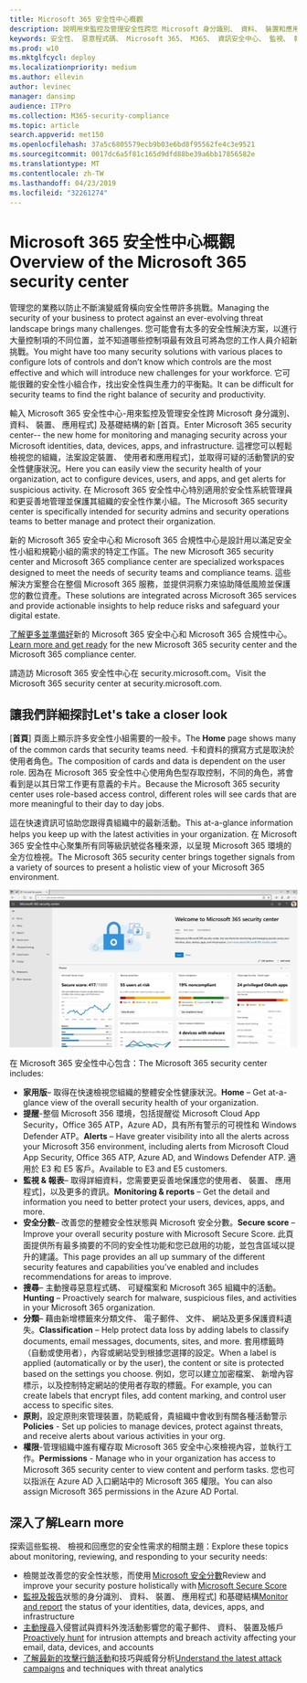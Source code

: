 ```yaml
---
title: Microsoft 365 安全性中心概觀
description: 說明用來監控及管理安全性跨您 Microsoft 身分識別、 資料、 裝置和應用程式的新 [首頁。
keywords: 安全性、 惡意程式碼、 Microsoft 365、 M365、 資訊安全中心、 監視、 報表、 身分識別、 資料、 裝置、 應用程式
ms.prod: w10
ms.mktglfcycl: deploy
ms.localizationpriority: medium
ms.author: ellevin
author: levinec
manager: dansimp
audience: ITPro
ms.collection: M365-security-compliance
ms.topic: article
search.appverid: met150
ms.openlocfilehash: 37a5c6805579ecb9b03e6bd8f95562fe4c3e9521
ms.sourcegitcommit: 0017dc6a5f81c165d9dfd88be39a6bb17856582e
ms.translationtype: MT
ms.contentlocale: zh-TW
ms.lasthandoff: 04/23/2019
ms.locfileid: "32261274"
---
```

# <a name="overview-of-the-microsoft-365-security-center"></a><span data-ttu-id="4ea33-104">Microsoft 365 安全性中心概觀</span><span class="sxs-lookup"><span data-stu-id="4ea33-104">Overview of the Microsoft 365 security center</span></span>

<span data-ttu-id="4ea33-105">管理您的業務以防止不斷演變威脅橫向安全性帶許多挑戰。</span><span class="sxs-lookup"><span data-stu-id="4ea33-105">Managing the security of your business to protect against an ever-evolving threat landscape brings many challenges.</span></span> <span data-ttu-id="4ea33-106">您可能會有太多的安全性解決方案，以進行大量控制項的不同位置，並不知道哪些控制項最有效且可將為您的工作人員介紹新挑戰。</span><span class="sxs-lookup"><span data-stu-id="4ea33-106">You might have too many security solutions with various places to configure lots of controls and don’t know which controls are the most effective and which will introduce new challenges for your workforce.</span></span> <span data-ttu-id="4ea33-107">它可能很難的安全性小組合作，找出安全性與生產力的平衡點。</span><span class="sxs-lookup"><span data-stu-id="4ea33-107">It can be difficult for security teams to find the right balance of security and productivity.</span></span>

<span data-ttu-id="4ea33-108">輸入 Microsoft 365 安全性中心-用來監控及管理安全性跨 Microsoft 身分識別、 資料、 裝置、 應用程式] 及基礎結構的新 [首頁。</span><span class="sxs-lookup"><span data-stu-id="4ea33-108">Enter Microsoft 365 security center-- the new home for monitoring and managing security across your Microsoft identities, data, devices, apps, and infrastructure.</span></span> <span data-ttu-id="4ea33-109">這裡您可以輕鬆檢視您的組織，法案設定裝置、 使用者和應用程式]，並取得可疑的活動警訊的安全性健康狀況。</span><span class="sxs-lookup"><span data-stu-id="4ea33-109">Here you can easily view the security health of your organization, act to configure devices, users, and apps, and get alerts for suspicious activity.</span></span> <span data-ttu-id="4ea33-110">在 Microsoft 365 安全性中心特別適用於安全性系統管理員和更妥善地管理並保護其組織的安全性作業小組。</span><span class="sxs-lookup"><span data-stu-id="4ea33-110">The Microsoft 365 security center is specifically intended for security admins and security operations teams to better manage and protect their organization.</span></span>

<span data-ttu-id="4ea33-111">新的 Microsoft 365 安全中心和 Microsoft 365 合規性中心是設計用以滿足安全性小組和規範小組的需求的特定工作區。</span><span class="sxs-lookup"><span data-stu-id="4ea33-111">The new Microsoft 365 security center and Microsoft 365 compliance center are specialized workspaces designed to meet the needs of security teams and compliance teams.</span></span> <span data-ttu-id="4ea33-112">這些解決方案整合在整個 Microsoft 365 服務，並提供洞察力來協助降低風險並保護您的數位資產。</span><span class="sxs-lookup"><span data-stu-id="4ea33-112">These solutions are integrated across Microsoft 365 services and provide actionable insights to help reduce risks and safeguard your digital estate.</span></span>

<span data-ttu-id="4ea33-113">[了解更多並準備好](https://docs.microsoft.com/en-us/office365/securitycompliance/microsoft-security-and-compliance)新的 Microsoft 365 安全中心和 Microsoft 365 合規性中心。</span><span class="sxs-lookup"><span data-stu-id="4ea33-113">[Learn more and get ready](https://docs.microsoft.com/en-us/office365/securitycompliance/microsoft-security-and-compliance) for the new Microsoft 365 security center and the Microsoft 365 compliance center.</span></span>

<span data-ttu-id="4ea33-114">請造訪 Microsoft 365 安全性中心在 security.microsoft.com。</span><span class="sxs-lookup"><span data-stu-id="4ea33-114">Visit the Microsoft 365 security center at security.microsoft.com.</span></span>  

## <a name="lets-take-a-closer-look"></a><span data-ttu-id="4ea33-115">讓我們詳細探討</span><span class="sxs-lookup"><span data-stu-id="4ea33-115">Let's take a closer look</span></span>

<span data-ttu-id="4ea33-116">[**首頁**] 頁面上顯示許多安全性小組需要的一般卡。</span><span class="sxs-lookup"><span data-stu-id="4ea33-116">The **Home** page shows many of the common cards that security teams need.</span></span> <span data-ttu-id="4ea33-117">卡和資料的撰寫方式是取決於使用者角色。</span><span class="sxs-lookup"><span data-stu-id="4ea33-117">The composition of cards and data is dependent on the user role.</span></span> <span data-ttu-id="4ea33-118">因為在 Microsoft 365 安全性中心使用角色型存取控制，不同的角色，將會看到是以其日常工作更有意義的卡片。</span><span class="sxs-lookup"><span data-stu-id="4ea33-118">Because the Microsoft 365 security center uses role-based access control, different roles will see cards that are more meaningful to their day to day jobs.</span></span>  

<span data-ttu-id="4ea33-119">這在快速資訊可協助您跟得貴組織中的最新活動。</span><span class="sxs-lookup"><span data-stu-id="4ea33-119">This at-a-glance information helps you keep up with the latest activities in your organization.</span></span> <span data-ttu-id="4ea33-120">在 Microsoft 365 安全性中心聚集所有同等級訊號從各種來源，以呈現 Microsoft 365 環境的全方位檢視。</span><span class="sxs-lookup"><span data-stu-id="4ea33-120">The Microsoft 365 security center brings together signals from a variety of sources to present a holistic view of your Microsoft 365 environment.</span></span>

![Microsoft 365 安全性首頁](./media/security-docs/home.jpg)

<span data-ttu-id="4ea33-122">在 Microsoft 365 安全性中心包含：</span><span class="sxs-lookup"><span data-stu-id="4ea33-122">The Microsoft 365 security center includes:</span></span>

* <span data-ttu-id="4ea33-123">**家用版**– 取得在快速檢視您組織的整體安全性健康狀況。</span><span class="sxs-lookup"><span data-stu-id="4ea33-123">**Home** – Get at-a-glance view of the overall security health of your organization.</span></span>
* <span data-ttu-id="4ea33-124">**提醒**-整個 Microsoft 356 環境，包括提醒從 Microsoft Cloud App Security，Office 365 ATP，Azure AD，具有所有警示的可視性和 Windows Defender ATP。</span><span class="sxs-lookup"><span data-stu-id="4ea33-124">**Alerts** – Have greater visibility into all the alerts across your Microsoft 356 environment, including alerts from Microsoft Cloud App Security, Office 365 ATP, Azure AD, and Windows Defender ATP.</span></span> <span data-ttu-id="4ea33-125">適用於 E3 和 E5 客戶。</span><span class="sxs-lookup"><span data-stu-id="4ea33-125">Available to E3 and E5 customers.</span></span>  
* <span data-ttu-id="4ea33-126">**監視 & 報表**– 取得詳細資料，您需要更妥善地保護您的使用者、 裝置、 應用程式]，以及更多的資訊。</span><span class="sxs-lookup"><span data-stu-id="4ea33-126">**Monitoring & reports** – Get the detail and information you need to better protect your users, devices, apps, and more.</span></span> 
* <span data-ttu-id="4ea33-127">**安全分數**– 改善您的整體安全性狀態與 Microsoft 安全分數。</span><span class="sxs-lookup"><span data-stu-id="4ea33-127">**Secure score** – Improve your overall security posture with Microsoft Secure Score.</span></span> <span data-ttu-id="4ea33-128">此頁面提供所有最多摘要的不同的安全性功能和您已啟用的功能，並包含區域以提升的建議。</span><span class="sxs-lookup"><span data-stu-id="4ea33-128">This page provides an all up summary of the different security features and capabilities you’ve enabled and includes recommendations for areas to improve.</span></span>
* <span data-ttu-id="4ea33-129">**搜尋**– 主動搜尋惡意程式碼、 可疑檔案和 Microsoft 365 組織中的活動。</span><span class="sxs-lookup"><span data-stu-id="4ea33-129">**Hunting** – Proactively search for malware, suspicious files, and activities in your Microsoft 365 organization.</span></span>
* <span data-ttu-id="4ea33-130">**分類**– 藉由新增標籤來分類文件、 電子郵件、 文件、 網站及更多保護資料遺失。</span><span class="sxs-lookup"><span data-stu-id="4ea33-130">**Classification** – Help protect data loss by adding labels to classify documents, email messages, documents, sites, and more.</span></span> <span data-ttu-id="4ea33-131">套用標籤時 （自動或使用者），內容或網站受到根據您選擇的設定。</span><span class="sxs-lookup"><span data-stu-id="4ea33-131">When a label is applied (automatically or by the user), the content or site is protected based on the settings you choose.</span></span> <span data-ttu-id="4ea33-132">例如，您可以建立加密檔案、 新增內容標示，以及控制特定網站的使用者存取的標籤。</span><span class="sxs-lookup"><span data-stu-id="4ea33-132">For example, you can create labels that encrypt files, add content marking, and control user access to specific sites.</span></span>
* <span data-ttu-id="4ea33-133">**原則**，設定原則來管理裝置，防範威脅，貴組織中會收到有關各種活動警示</span><span class="sxs-lookup"><span data-stu-id="4ea33-133">**Policies** - Set up policies to manage devices, protect against threats, and receive alerts about various activities in your org.</span></span>
* <span data-ttu-id="4ea33-134">**權限**-管理組織中誰有權存取 Microsoft 365 安全中心來檢視內容，並執行工作。</span><span class="sxs-lookup"><span data-stu-id="4ea33-134">**Permissions** - Manage who in your organization has access to Microsoft 365 security center to view content and perform tasks.</span></span> <span data-ttu-id="4ea33-135">您也可以指派在 Azure AD 入口網站中的 Microsoft 365 權限。</span><span class="sxs-lookup"><span data-stu-id="4ea33-135">You can also assign Microsoft 365 permissions in the Azure AD Portal.</span></span>

## <a name="learn-more"></a><span data-ttu-id="4ea33-136">深入了解</span><span class="sxs-lookup"><span data-stu-id="4ea33-136">Learn more</span></span>

<span data-ttu-id="4ea33-137">探索這些監視、 檢視和回應您的安全性需求的相關主題：</span><span class="sxs-lookup"><span data-stu-id="4ea33-137">Explore these topics about monitoring, reviewing, and responding to your security needs:</span></span>

* <span data-ttu-id="4ea33-138">檢閱並改善您的安全性狀態，而使用 [Microsoft 安全分數](microsoft-secure-score.md)</span><span class="sxs-lookup"><span data-stu-id="4ea33-138">Review and improve your security posture holistically with [Microsoft Secure Score](microsoft-secure-score.md)</span></span>
* <span data-ttu-id="4ea33-139">[監視及報告](monitoring-and-reporting.md)狀態的身分識別、 資料、 裝置、 應用程式] 和基礎結構</span><span class="sxs-lookup"><span data-stu-id="4ea33-139">[Monitor and report](monitoring-and-reporting.md) the status of your identities, data, devices, apps, and infrastructure</span></span>
* <span data-ttu-id="4ea33-140">[主動搜尋](hunting.md)入侵嘗試與資料外洩活動影響您的電子郵件、 資料、 裝置及帳戶</span><span class="sxs-lookup"><span data-stu-id="4ea33-140">[Proactively hunt](hunting.md) for intrusion attempts and breach activity affecting your email, data, devices, and accounts</span></span>
* <span data-ttu-id="4ea33-141">[了解最新的攻擊行銷活動](latest-attack-campaigns.md)和技巧與威脅分析</span><span class="sxs-lookup"><span data-stu-id="4ea33-141">[Understand the latest attack campaigns](latest-attack-campaigns.md) and techniques with threat analytics</span></span>
